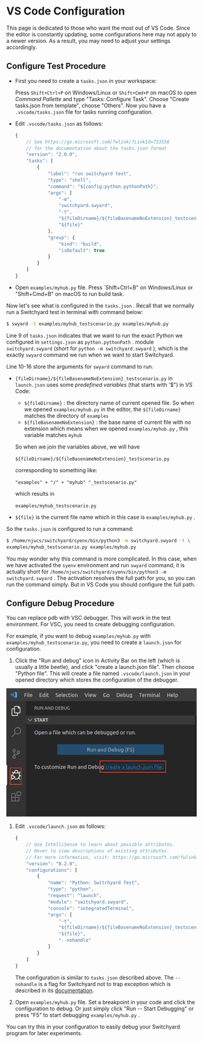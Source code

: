 # VS Code Configuration

This page is dedicated to those who want the most out of VS Code. Since the editor is constantly updating, some configurations here may not apply to a newer version. As a result, you may need to adjust your settings accordingly.

## Configure Test Procedure

*   First you need to create a `tasks.json` in your workspace:

    Press `Shift+Ctrl+P` on Windows/Linux or `Shift+Cmd+P` on macOS to open _Command Pallette_ and type "Tasks: Configure Task". Choose "Create tasks.json from template", choose "Others". Now you have a `.vscode/tasks.json` file for tasks running configuration.
*   Edit `.vscode/tasks.json` as follows:

    ```javascript
    {
        // See https://go.microsoft.com/fwlink/?LinkId=733558
        // for the documentation about the tasks.json format
        "version": "2.0.0",
        "tasks": [
            {
                "label": "run switchyard test",
                "type": "shell",
                "command": "${config:python.pythonPath}",
                "args": [
                    "-m",
                    "switchyard.swyard",
                    "-t",
                    "${fileDirname}/${fileBasenameNoExtension}_testscenario.py",
                    "${file}"
                ],
                "group": {
                    "kind": "build",
                    "isDefault": true
                }
            }
        ]
    }
    ```
* Open `examples/myhub.py` file. Press \`Shift+Ctrl+B" on Windows/Linux or "Shift+Cmd+B" on macOS to run build task.

Now let's see what is configured in the `tasks.json` . Recall that we normally run a Switchyard test in terminal with command below:

```bash
$ swyard -t examples/myhub_testscenario.py examples/myhub.py
```

Line 9 of `tasks.json` indicates that we want to run the exact Python we configured in `settings.json` as `python.pythonPath` . module `switchyard.swyard` (short for `python -m switchyard.swyard` ), which is the exactly `swyard` command we run when we want to start Switchyard.

Line 10-16 store the arguments for `swyard` command to run.

*   `{fileDirname}/${fileBasenameNoExtension}_testscenario.py` in `launch.json` uses some _predefined variables_ (that starts with '$") in VS Code:

    * `${fileDirname}` : the directory name of current opened file. So when we opened `examples/myhub.py` in the editor, the `${fileDirname}` matches the directory of `examples`&#x20;
    * `${fileBasenameNoExtension}` : the base name of current file with no extension which means when we opened `examples/myhub.py` , this variable matches `myhub`&#x20;

    So when we join the variables above, we will have

    `${fileDirname}/${fileBasenameNoExtension}_testscenario.py`

    corresponding to something like:

    `"examples" + "/" + "myhub" "_testscenario.py"`

    which results in

    `examples/myhub_testscenario.py`
* `${file}` is the current file name which in this case is `examples/myhub.py` .

So the `tasks.json` is configured to run a command:

```bash
$ /home/njucs/switchyard/syenv/bin/python3 -m switchyard.swyard -t \ 
examples/myhub_testscenario.py examples/myhub.py
```

You may wonder why this command is more complicated. In this case, when we have activated the `syenv` environment and run `swyard` command, it is actually short for `/home/njucs/switchyard/syenv/bin/python3 -m switchyard.swyard` . The activation resolves the full path for you, so you can run the command simply. But in VS Code you should configure the full path.

## Configure Debug Procedure

You can replace pdb with VSC debugger. This will work in the test environment. For VSC, you need to create debugging configuration.

For example, if you want to debug `examples/myhub.py` with `examples/myhub_testscenario.py`, you need to create a `launch.json` for configuration.

1. Click the "Run and debug" icon in Activity Bar on the left (which is usually a little beetle), and click "create a launch.json file". Then choose "Python file". This will create a file named `.vscode/launch.json` in your opened directory which stores the configuration of the debugger.

![](../.gitbook/assets/vsc-launch-json.png)

1.  Edit `.vscode/launch.json` as follows:

    ```javascript
    {
        // Use IntelliSense to learn about possible attributes.
        // Hover to view descriptions of existing attributes.
        // For more information, visit: https://go.microsoft.com/fwlink/?linkid=830387
        "version": "0.2.0",
        "configurations": [
            {
                "name": "Python: Switchyard Test",
                "type": "python",
                "request": "launch",
                "module": "switchyard.swyard",
                "console": "integratedTerminal",
                "args": [
                    "-t",
                    "${fileDirname}/${fileBasenameNoExtension}_testscenario.py",
                    "${file}",
                    "--nohandle"
                ]
            }
        ]
    }
    ```

    The configuration is similar to `tasks.json` described above. The `--nohandle` is a flag for Switchyard not to trap exception which is described in its [documentation](https://pavinberg.gitee.io/switchyard/test\_execution.html#if-you-don-t-like-pdb).
2. Open `examples/myhub.py` file. Set a breakpoint in your code and click the configuration to debug. Or just simply click "Run -- Start Debugging" or press "F5" to start debugging `examples/myhub.py` .

You can try this in your configuration to easily debug your Switchyard program for later experiments.
